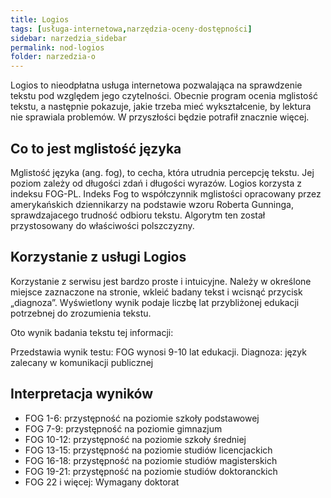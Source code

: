 ```yaml
---
title: Logios
tags: [usługa-internetowa,narzędzia-oceny-dostępności]
sidebar: narzedzia_sidebar
permalink: nod-logios
folder: narzedzia-o
---
```


Logios to nieodpłatna usługa internetowa pozwalająca na sprawdzenie tekstu pod względem jego czytelności. Obecnie program ocenia mglistość tekstu, a następnie pokazuje, jakie trzeba mieć wykształcenie, by lektura nie sprawiala problemów. W przyszłości będzie potrafił znacznie więcej.

## Co to jest mglistość języka
Mglistość języka (ang. <span lang="en">fog</span>), to cecha, która utrudnia percepcję tekstu. Jej poziom zależy od długości zdań i długości wyrazów. Logios korzysta z indeksu FOG-PL. Indeks Fog to współczynnik mglistości opracowany przez amerykańskich dziennikarzy na podstawie wzoru Roberta Gunninga, sprawdzajacego trudność odbioru tekstu. Algorytm ten został przystosowany do właściwości polszczyzny.

## Korzystanie z usługi Logios
Korzystanie z serwisu jest bardzo proste i intuicyjne. Należy w określone miejsce zaznaczone na stronie, wkleić badany tekst i wcisnąć przycisk „diagnoza”. Wyświetlony wynik podaje liczbę lat przybliżonej edukacji potrzebnej do zrozumienia tekstu.

Oto wynik badania tekstu tej informacji:

Przedstawia wynik testu: FOG wynosi 9-10 lat edukacji. Diagnoza: język zalecany w komunikacji publicznej

## Interpretacja wyników

- FOG 1-6: przystępność na poziomie szkoły podstawowej
- FOG 7-9: przystępność na poziomie gimnazjum
- FOG 10-12: przystępność na poziomie szkoły średniej
- FOG 13-15: przystępność na poziomie studiów licencjackich
- FOG 16-18: przystępność na poziomie studiów magisterskich
- FOG 19-21: przystępność na poziomie studiów doktoranckich
- FOG 22 i więcej: Wymagany doktorat
